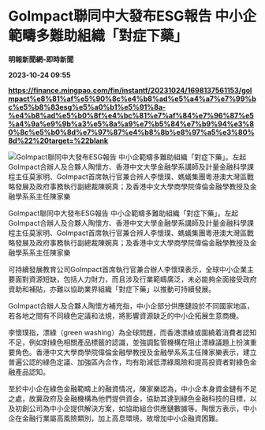 # Golmpact聯同中大發布ESG報告 中小企範疇多難助組織「對症下藥」
**明報新聞網-即時新聞**

**2023-10-24 09:55**

**https://finance.mingpao.com/fin/instantf/20231024/1698137561153/golmpact%e8%81%af%e5%90%8c%e4%b8%ad%e5%a4%a7%e7%99%bc%e5%b8%83esg%e5%a0%b1%e5%91%8a-%e4%b8%ad%e5%b0%8f%e4%bc%81%e7%af%84%e7%96%87%e5%a4%9a%e9%9b%a3%e5%8a%a9%e7%b5%84%e7%b9%94%e3%80%8c%e5%b0%8d%e7%97%87%e4%b8%8b%e8%97%a5%e3%80%8d%22%20target=%22blank**

![Golmpact聯同中大發布ESG報告 中小企範疇多難助組織「對症下藥」。左起GoImpact合辦人及合夥人陶懷方、香港中文大學金融學系講師及計量金融科學課程主任莫家明、GoImpact首席執行官兼合辨人李懷璞、螞蟻集團粵港澳大灣區戰略發展及政府事務執行副總裁陳婉真；及香港中文大學商學院偉倫金融學教授及金融學系系主任陳家樂](https://fs.mingpao.com/fin/20231024/s00010/c8d9f9dc0f9d5f7fe6cc5bbe4ce11c29.jpg)

Golmpact聯同中大發布ESG報告 中小企範疇多難助組織「對症下藥」。左起GoImpact合辦人及合夥人陶懷方、香港中文大學金融學系講師及計量金融科學課程主任莫家明、GoImpact首席執行官兼合辨人李懷璞、螞蟻集團粵港澳大灣區戰略發展及政府事務執行副總裁陳婉真；及香港中文大學商學院偉倫金融學教授及金融學系系主任陳家樂

可持續發展教育公司GoImpact首席執行官兼合辦人李懷璞表示，全球中小企業主要面對資源短缺，包括人力財力，而且涉及行業範疇廣泛，未必能夠全面接受政府資助和補貼，亦難以協助業界組織「對症下藥」以推動可持續發展。

GoImpact合辦人及合夥人陶懷方補充指，中小企部分供應鏈設於不同國家地區，若各地之間有不同綠色定議和法規，將影響資源缺乏的中小企拓展生意商機。

李懷璞指，漂綠（green washing）為全球問題，而香港漂綠或圍繞着消費者認知不足，例如對綠色相關產品標籤的認識，並強調監管機構在阻止漂綠議題上扮演重要角色。香港中文大學商學院偉倫金融學教授及金融學系系主任陳家樂表示，建立普遍公認的綠色定議、加強區內合作，均有助減低漂綠風險和提高投資者對綠色金融產品認知。

至於中小企在綠色金融範疇上的融資情况，陳家樂認為，中小企本身資金鏈有不足之處，故冀政府及金融機構為他們提供資金，協助其達到綠色金融科技的目標，以及初創公司為中小企提供解決方案，如協助組合供應鏈數據等。陶懷方表示，中小企在金融行業屬高風險類別，加上高息環境，故增加中小企融資困難。